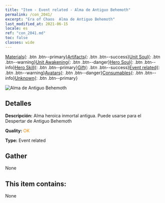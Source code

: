 ```yaml
---
title: "Item - Event related - Alma de Antiguo Behemoth"
permalink: /con_2041/
excerpt: "Era of Chaos  Alma de Antiguo Behemoth"
last_modified_at: 2021-06-15
locale: es
ref: "con_2041.md"
toc: false
classes: wide
---
```

 [Materials](/ItemsES/){: .btn .btn--primary}[Artifacts](/ItemsES/Artifacts/){: .btn .btn--success}[Unit Soul](/ItemsES/UnitSoul/){: .btn .btn--warning}[Unit Awakening](/ItemsES/UnitAwakening/){: .btn .btn--danger}[Hero Soul](/ItemsES/HeroSoul/){: .btn .btn--info}[Hero Skill](/ItemsES/HeroSkill/){: .btn .btn--primary}[Gift](/ItemsES/Gift/){: .btn .btn--success}[Event related](/ItemsES/Events/){: .btn .btn--warning}[Avatars](/ItemsES/Avatars/){: .btn .btn--danger}[Consumables](/ItemsES/Consumables/){: .btn .btn--info}[Unknown](/ItemsES/Unknown/){: .btn .btn--primary}

 ![Alma de Antiguo Behemoth](/images/t/juexing_407.png)

## Detalles
 **Descripción:** Alma heroica inmortal antigua. Puede usarse para el Despertar de Antiguo Behemoth

 **Quality:** <span style="color: #FF8C00">OK</span>

 **Type:** Event related

## Gather

  None

## This item contains:

  None

